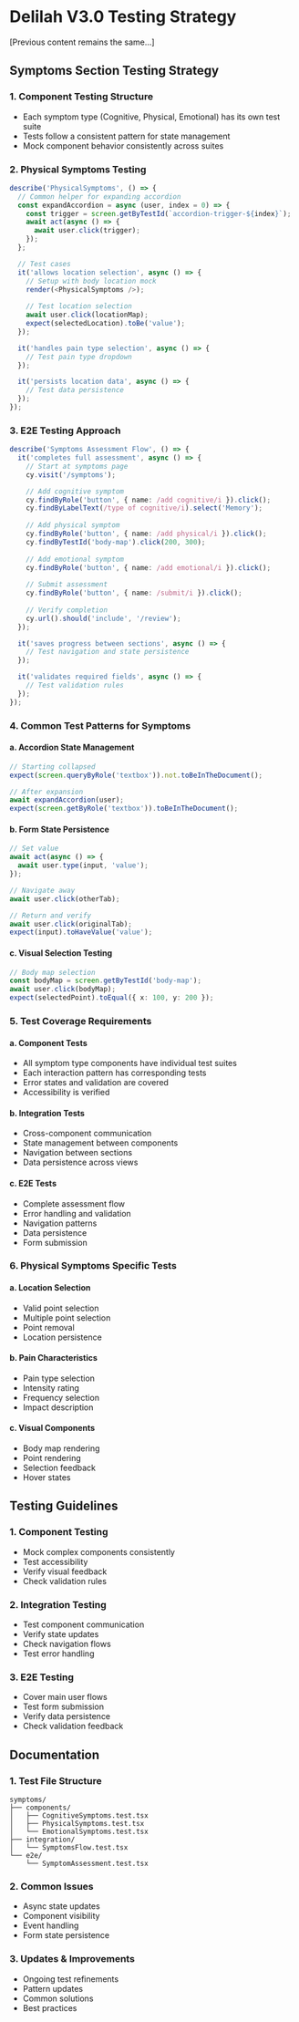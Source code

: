 # Delilah V3.0 Testing Strategy

[Previous content remains the same...]

## Symptoms Section Testing Strategy

### 1. Component Testing Structure
- Each symptom type (Cognitive, Physical, Emotional) has its own test suite
- Tests follow a consistent pattern for state management
- Mock component behavior consistently across suites

### 2. Physical Symptoms Testing
```typescript
describe('PhysicalSymptoms', () => {
  // Common helper for expanding accordion
  const expandAccordion = async (user, index = 0) => {
    const trigger = screen.getByTestId(`accordion-trigger-${index}`);
    await act(async () => {
      await user.click(trigger);
    });
  };

  // Test cases
  it('allows location selection', async () => {
    // Setup with body location mock
    render(<PhysicalSymptoms />);
    
    // Test location selection
    await user.click(locationMap);
    expect(selectedLocation).toBe('value');
  });

  it('handles pain type selection', async () => {
    // Test pain type dropdown
  });

  it('persists location data', async () => {
    // Test data persistence
  });
});
```

### 3. E2E Testing Approach
```typescript
describe('Symptoms Assessment Flow', () => {
  it('completes full assessment', async () => {
    // Start at symptoms page
    cy.visit('/symptoms');

    // Add cognitive symptom
    cy.findByRole('button', { name: /add cognitive/i }).click();
    cy.findByLabelText(/type of cognitive/i).select('Memory');
    
    // Add physical symptom
    cy.findByRole('button', { name: /add physical/i }).click();
    cy.findByTestId('body-map').click(200, 300);
    
    // Add emotional symptom
    cy.findByRole('button', { name: /add emotional/i }).click();
    
    // Submit assessment
    cy.findByRole('button', { name: /submit/i }).click();
    
    // Verify completion
    cy.url().should('include', '/review');
  });

  it('saves progress between sections', async () => {
    // Test navigation and state persistence
  });

  it('validates required fields', async () => {
    // Test validation rules
  });
});
```

### 4. Common Test Patterns for Symptoms

#### a. Accordion State Management
```typescript
// Starting collapsed
expect(screen.queryByRole('textbox')).not.toBeInTheDocument();

// After expansion
await expandAccordion(user);
expect(screen.getByRole('textbox')).toBeInTheDocument();
```

#### b. Form State Persistence
```typescript
// Set value
await act(async () => {
  await user.type(input, 'value');
});

// Navigate away
await user.click(otherTab);

// Return and verify
await user.click(originalTab);
expect(input).toHaveValue('value');
```

#### c. Visual Selection Testing
```typescript
// Body map selection
const bodyMap = screen.getByTestId('body-map');
await user.click(bodyMap);
expect(selectedPoint).toEqual({ x: 100, y: 200 });
```

### 5. Test Coverage Requirements

#### a. Component Tests
- All symptom type components have individual test suites
- Each interaction pattern has corresponding tests
- Error states and validation are covered
- Accessibility is verified

#### b. Integration Tests
- Cross-component communication
- State management between components
- Navigation between sections
- Data persistence across views

#### c. E2E Tests
- Complete assessment flow
- Error handling and validation
- Navigation patterns
- Data persistence
- Form submission

### 6. Physical Symptoms Specific Tests

#### a. Location Selection
- Valid point selection
- Multiple point selection
- Point removal
- Location persistence

#### b. Pain Characteristics
- Pain type selection
- Intensity rating
- Frequency selection
- Impact description

#### c. Visual Components
- Body map rendering
- Point rendering
- Selection feedback
- Hover states

## Testing Guidelines

### 1. Component Testing
- Mock complex components consistently
- Test accessibility
- Verify visual feedback
- Check validation rules

### 2. Integration Testing
- Test component communication
- Verify state updates
- Check navigation flows
- Test error handling

### 3. E2E Testing
- Cover main user flows
- Test form submission
- Verify data persistence
- Check validation feedback

## Documentation

### 1. Test File Structure
```
symptoms/
├── components/
│   ├── CognitiveSymptoms.test.tsx
│   ├── PhysicalSymptoms.test.tsx
│   └── EmotionalSymptoms.test.tsx
├── integration/
│   └── SymptomsFlow.test.tsx
└── e2e/
    └── SymptomAssessment.test.tsx
```

### 2. Common Issues
- Async state updates
- Component visibility
- Event handling
- Form state persistence

### 3. Updates & Improvements
- Ongoing test refinements
- Pattern updates
- Common solutions
- Best practices

